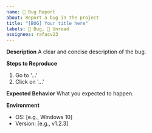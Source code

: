 ```yaml
---
name: 🐞 Bug Report
about: Report a bug in the project
title: "[BUG] Your title here"
labels: 🐞 Bug, 👀 Unread
assignees: rafacv23
---
```


**Description**
A clear and concise description of the bug.

**Steps to Reproduce**

1. Go to '...'
2. Click on '...'

**Expected Behavior**
What you expected to happen.

**Environment**

- OS: [e.g., Windows 10]
- Version: [e.g., v1.2.3]
